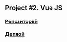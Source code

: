 ## Project #2. Vue JS

### [Репозиторий](https://github.com/LenaGavrilova/JS-Course-Project-2-Gavrilova)

### [Деплой](https://js-course-project-2-gavrilova.vercel.app/#/products)
